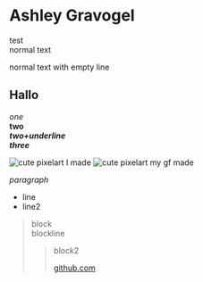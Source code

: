 # Ashley Gravogel

test  
normal text

normal text with empty line

## Hallo

*one*  
**two**  
**_two+underline_**  
***three***  

![cute pixelart I made](https://github.com/Crow66679/Game/blob/main/Assets/Characters/Ash.png?raw=true)
![cute pixelart my gf made](https://github.com/Crow66679/Game/blob/main/Assets/Characters/Claire.png?raw=true)

*paragraph*  
- line
- line2

> block  
> blockline
>> block2
>>
>> [github.com](HTTPS://www.youtube.com)
